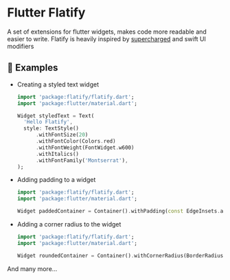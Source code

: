 # Flutter Flatify

A set of extensions for flutter widgets, makes code more readable and easier to write.
Flatify is heavily inspired by [supercharged](https://pub.dev/packages/supercharged) and swift UI modifiers

## 📝 Examples

- Creating a styled text widget

  ```dart
  import 'package:flatify/flatify.dart';
  import 'package:flutter/material.dart';

  Widget styledText = Text(
    'Hello Flatify',
    style: TextStyle()
        .withFontSize(20)
        .withFontColor(Colors.red)
        .withFontWeight(FontWidget.w600)
        .withItalics()
        .withFontFamily('Montserrat'),
  );
  ```

- Adding padding to a widget

  ```dart
  import 'package:flatify/flatify.dart';
  import 'package:flutter/material.dart';

  Widget paddedContainer = Container().withPadding(const EdgeInsets.all(8));
  ```

- Adding a corner radius to the widget

  ```dart
  import 'package:flatify/flatify.dart';
  import 'package:flutter/material.dart';

  Widget roundedContainer = Container().withCornerRadius(BorderRadius.circular(8));
  ```

And many more...
